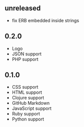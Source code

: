 ## unreleased
* fix ERB embedded inside strings

## 0.2.0
* Logo
* JSON support
* PHP support

## 0.1.0
* CSS support
* HTML support
* Clojure support
* GitHub Markdown
* JavaScript support
* Ruby support
* Python support
